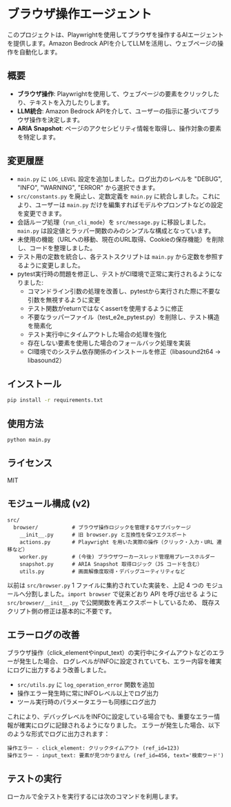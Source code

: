 # ブラウザ操作エージェント

このプロジェクトは、Playwrightを使用してブラウザを操作するAIエージェントを提供します。Amazon Bedrock APIを介してLLMを活用し、ウェブページの操作を自動化します。

## 概要

- **ブラウザ操作**: Playwrightを使用して、ウェブページの要素をクリックしたり、テキストを入力したりします。
- **LLM統合**: Amazon Bedrock APIを介して、ユーザーの指示に基づいてブラウザ操作を決定します。
- **ARIA Snapshot**: ページのアクセシビリティ情報を取得し、操作対象の要素を特定します。

## 変更履歴

- `main.py` に `LOG_LEVEL` 設定を追加しました。ログ出力のレベルを "DEBUG", "INFO", "WARNING", "ERROR" から選択できます。
- `src/constants.py` を廃止し、定数定義を `main.py` に統合しました。これにより、ユーザーは `main.py` だけを編集すればモデルやプロンプトなどの設定を変更できます。
- 会話ループ処理（`run_cli_mode`）を `src/message.py` に移設しました。`main.py` は設定値とラッパー関数のみのシンプルな構成となっています。
- 未使用の機能（URLへの移動、現在のURL取得、Cookieの保存機能）を削除し、コードを整理しました。
- テスト用の定数を統合し、各テストスクリプトは `main.py` から定数を参照するように変更しました。
- pytest実行時の問題を修正し、テストがCI環境で正常に実行されるようになりました:
  - コマンドライン引数の処理を改善し、pytestから実行された際に不要な引数を無視するように変更
  - テスト関数がreturnではなくassertを使用するように修正
  - 不要なラッパーファイル（test_e2e_pytest.py）を削除し、テスト構造を簡素化
  - テスト実行中にタイムアウトした場合の処理を強化
  - 存在しない要素を使用した場合のフォールバック処理を実装
  - CI環境でのシステム依存関係のインストールを修正（libasound2t64 → libasound2）

## インストール

```bash
pip install -r requirements.txt
```

## 使用方法

```bash
python main.py
```

## ライセンス

MIT

## モジュール構成 (v2)

```
src/
  browser/           # ブラウザ操作ロジックを管理するサブパッケージ
    __init__.py      # 旧 browser.py と互換性を保つエクスポート
    actions.py       # Playwright を用いた実際の操作（クリック・入力・URL 遷移など）
    worker.py        # (今後) ブラウザワーカースレッド管理用プレースホルダー
    snapshot.py      # ARIA Snapshot 取得ロジック（JS コードを含む）
    utils.py         # 画面解像度取得・デバッグユーティリティなど
```

以前は `src/browser.py` 1 ファイルに集約されていた実装を、上記 4 つの
モジュールへ分割しました。`import browser` で従来どおり API を呼び出せる
ように `src/browser/__init__.py` で公開関数を再エクスポートしているため、
既存スクリプト側の修正は基本的に不要です。

## エラーログの改善

ブラウザ操作（click_elementやinput_text）の実行中にタイムアウトなどのエラーが発生した場合、
ログレベルがINFOに設定されていても、エラー内容を確実にログに出力するよう改善しました。

- `src/utils.py` に `log_operation_error` 関数を追加
- 操作エラー発生時に常にINFOレベル以上でログ出力
- ツール実行時のパラメータエラーも同様にログ出力

これにより、デバッグレベルをINFOに設定している場合でも、重要なエラー情報が確実にログに記録されるようになりました。
エラーが発生した場合、以下のような形式でログに出力されます：

```
操作エラー - click_element: クリックタイムアウト (ref_id=123)
操作エラー - input_text: 要素が見つかりません (ref_id=456, text='検索ワード')
```

## テストの実行

ローカルで全テストを実行するには次のコマンドを利用します。

```